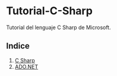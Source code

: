 # Tutorial-C-Sharp

Tutorial del lenguaje C Sharp de Microsoft.

## Indice

1. [C Sharp](/C%23.md)
2. [ADO.NET](/adoNET.md)



